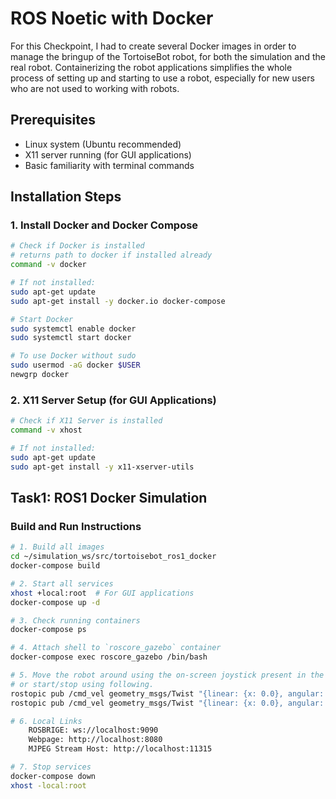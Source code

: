 # ROS Noetic with Docker 
For this Checkpoint, I had to create several Docker images in order to manage the bringup of the TortoiseBot robot, for both the simulation and the real robot. Containerizing the robot applications simplifies the whole process of setting up and starting to use a robot, especially for new users who are not used to working with robots.

## Prerequisites

- Linux system (Ubuntu recommended)
- X11 server running (for GUI applications)
- Basic familiarity with terminal commands

## Installation Steps

### 1. Install Docker and Docker Compose

```bash
# Check if Docker is installed
# returns path to docker if installed already
command -v docker

# If not installed:
sudo apt-get update
sudo apt-get install -y docker.io docker-compose

# Start Docker
sudo systemctl enable docker
sudo systemctl start docker

# To use Docker without sudo
sudo usermod -aG docker $USER
newgrp docker
```

### 2. X11 Server Setup (for GUI Applications) 
```bash
# Check if X11 Server is installed
command -v xhost

# If not installed:
sudo apt-get update
sudo apt-get install -y x11-xserver-utils
```

## Task1: ROS1 Docker Simulation

### Build and Run Instructions
```bash
# 1. Build all images
cd ~/simulation_ws/src/tortoisebot_ros1_docker
docker-compose build

# 2. Start all services
xhost +local:root  # For GUI applications
docker-compose up -d

# 3. Check running containers
docker-compose ps

# 4. Attach shell to `roscore_gazebo` container
docker-compose exec roscore_gazebo /bin/bash

# 5. Move the robot around using the on-screen joystick present in the Web Application.
# or start/stop using following.
rostopic pub /cmd_vel geometry_msgs/Twist "{linear: {x: 0.0}, angular: {z: 1.0}}"
rostopic pub /cmd_vel geometry_msgs/Twist "{linear: {x: 0.0}, angular: {z: 0.0}}"

# 6. Local Links
    ROSBRIGE: ws://localhost:9090
    Webpage: http://localhost:8080
    MJPEG Stream Host: http://localhost:11315

# 7. Stop services
docker-compose down
xhost -local:root
```
